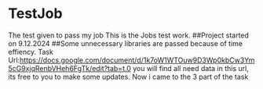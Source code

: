 # TestJob
The test given to pass my job
This is the Jobs test work.
##Project started on 9.12.2024
##Some unnecessary libraries are passed because of time effiency.
Task Url:https://docs.google.com/document/d/1k7oW1WTOuw9D3Wp0kbCw3Ym5cG9xjqRenbVHeh6FgTk/edit?tab=t.0
you will find all need data in this url, its free to you to make some updates. Now i came to the 3 part of the task
